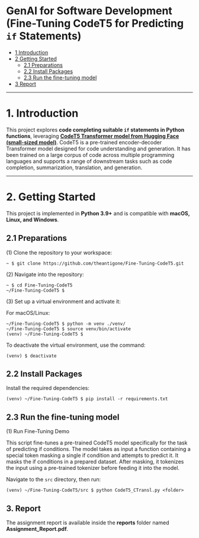 # GenAI for Software Development (Fine-Tuning CodeT5 for Predicting ``if`` Statements)

* [1 Introduction](#1-introduction)  
* [2 Getting Started](#2-getting-started)  
  * [2.1 Preparations](#21-preparations)  
  * [2.2 Install Packages](#22-install-packages)  
  * [2.3 Run the fine-tuning model](#23-run-the-fine-tuning-model)  
* [3 Report](#3-report)  

---

# **1. Introduction**  
This project explores **code completing suitable ``if`` statements in Python functions**, leveraging **[CodeT5 Transformer model from Hugging Face (small-sized model)](https://huggingface.co/Salesforce/codet5-small)**. CodeT5 is a pre-trained encoder-decoder Transformer model designed for code understanding and generation. It has been trained on a large corpus of code across multiple programming languages and supports a range of downstream tasks such as code completion, summarization, translation, and generation.

---

# **2. Getting Started**  

This project is implemented in **Python 3.9+** and is compatible with **macOS, Linux, and Windows**.  

## **2.1 Preparations**  

(1) Clone the repository to your workspace:  
```shell
~ $ git clone https://github.com/theantigone/Fine-Tuning-CodeT5.git
```
(2) Navigate into the repository:
```shell
~ $ cd Fine-Tuning-CodeT5
~/Fine-Tuning-CodeT5 $
```
(3) Set up a virtual environment and activate it:

For macOS/Linux:
```shell
~/Fine-Tuning-CodeT5 $ python -m venv ./venv/
~/Fine-Tuning-CodeT5 $ source venv/bin/activate
(venv) ~/Fine-Tuning-CodeT5 $ 
```

To deactivate the virtual environment, use the command:
```shell
(venv) $ deactivate
```

## **2.2 Install Packages**

Install the required dependencies:
```shell
(venv) ~/Fine-Tuning-CodeT5 $ pip install -r requirements.txt
```
## **2.3 Run the fine-tuning model**

(1) Run Fine-Tuning Demo

This script fine-tunes a pre-trained CodeT5 model specifically for the task of predicting if
conditions. The model takes as input a function containing a special token masking a single if condition
and attempts to predict it. It masks the if conditions in a prepared dataset.
After masking, it tokenizes the input using a pre-trained tokenizer before feeding it into the
model.

Navigate to the ```src``` directory, then run:
```shell
(venv) ~/Fine-Tuning-CodeT5/src $ python CodeT5_CTransl.py <folder>
```

## 3. Report

The assignment report is available inside the **reports** folder named **Assignment_Report.pdf**.



